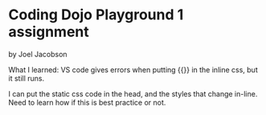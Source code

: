 # Coding Dojo Playground 1 assignment
by Joel Jacobson

What I learned:
VS code gives errors when putting {{}} in the inline css, but it still runs.

I can put the static css code in the head, and the styles that change in-line. Need to learn how if this is best practice or not.